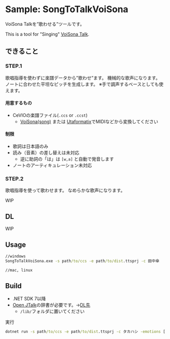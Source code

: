 # Sample: SongToTalkVoiSona

VoiSona Talkを”歌わせる”ツールです。

This is a tool for "Singing" [VoiSona Talk](https://voisona.com/talk/).

## できること

### STEP.1

歌唱指導を使わずに楽譜データから”歌わせ”ます。
機械的な歌声になります。
ノートに合わせた平坦なピッチを生成します。
※手で調声するベースとしても使えます。

#### 用意するもの

* CeVIOの楽譜ファイル(`.ccs` or `.ccst`)
  * [VoiSona(song)](https://voisona.com/) または [Utaformatix](https://sdercolin.github.io/utaformatix3/)でMIDIなどから変換してください

#### 制限

* 歌詞は日本語のみ
* 読み（音素）の差し替えは未対応
  * 逆に助詞の「は」は `[w,a]` と自動で発音します
* ノートのアーティキュレーション未対応

### STEP.2

歌唱指導を使って歌わせます。
なめらかな歌声になります。

WIP

## DL

WIP

## Usage

```cmd
//windows
SongToTalkVoiSona.exe -s path/to/ccs -e path/to/dist.ttsprj -c 田中傘

//mac, linux
```

## Build

* .NET SDK 7以降
* [Open JTalk](https://open-jtalk.sourceforge.net/)の辞書が必要です。→[DL先](http://downloads.sourceforge.net/open-jtalk/open_jtalk_dic_utf_8-1.11.tar.gz)
  * `/lib/`フォルダに置いてください

実行

```cmd
dotnet run -s path/to/ccs -e path/to/dist.ttsprj -c タカハシ -emotions [1.0, 0.0, 0.0]
```
